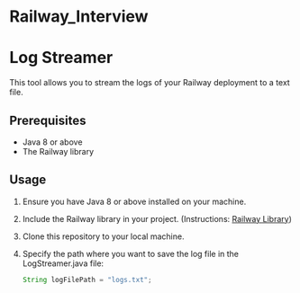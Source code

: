 # Railway_Interview

# Log Streamer

This tool allows you to stream the logs of your Railway deployment to a text file.

## Prerequisites
- Java 8 or above
- The Railway library

## Usage
1. Ensure you have Java 8 or above installed on your machine.

2. Include the Railway library in your project. (Instructions: [Railway Library](https://docs.railway.app/cli/railway#library))

3. Clone this repository to your local machine.

4. Specify the path where you want to save the log file in the LogStreamer.java file:
   ```java
   String logFilePath = "logs.txt";
